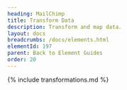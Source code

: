 ```yaml
---
heading: MailChimp
title: Transform Data
description: Transform and map data.
layout: docs
breadcrumbs: /docs/elements.html
elementId: 197
parent: Back to Element Guides
order: 20
---
```


{% include transformations.md %}
